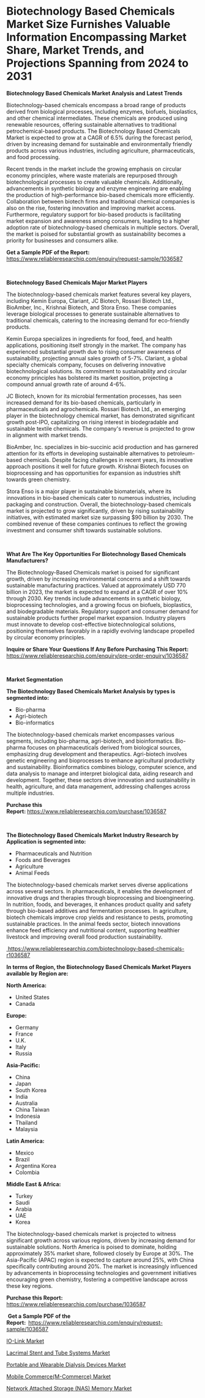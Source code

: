 <p><h1>Biotechnology Based Chemicals Market Size Furnishes Valuable Information Encompassing Market Share, Market Trends, and Projections Spanning from 2024 to 2031</h1></p><p><strong>Biotechnology Based Chemicals Market Analysis and Latest Trends</strong></p>
<p><p>Biotechnology-based chemicals encompass a broad range of products derived from biological processes, including enzymes, biofuels, bioplastics, and other chemical intermediates. These chemicals are produced using renewable resources, offering sustainable alternatives to traditional petrochemical-based products. The Biotechnology Based Chemicals Market is expected to grow at a CAGR of 6.5% during the forecast period, driven by increasing demand for sustainable and environmentally friendly products across various industries, including agriculture, pharmaceuticals, and food processing.</p><p>Recent trends in the market include the growing emphasis on circular economy principles, where waste materials are repurposed through biotechnological processes to create valuable chemicals. Additionally, advancements in synthetic biology and enzyme engineering are enabling the production of high-performance bio-based chemicals more efficiently. Collaboration between biotech firms and traditional chemical companies is also on the rise, fostering innovation and improving market access. Furthermore, regulatory support for bio-based products is facilitating market expansion and awareness among consumers, leading to a higher adoption rate of biotechnology-based chemicals in multiple sectors. Overall, the market is poised for substantial growth as sustainability becomes a priority for businesses and consumers alike.</p></p>
<p><strong>Get a Sample PDF of the Report:&nbsp;</strong> <a href="https://www.reliableresearchiq.com/enquiry/request-sample/1036587?utm_campaign=103&utm_medium=2&utm_source=Github&utm_content=ia&utm_term=11102024&utm_id=biotechnology-based-chemicals">https://www.reliableresearchiq.com/enquiry/request-sample/1036587</a></p>
<p>&nbsp;</p>
<p><strong>Biotechnology Based Chemicals Major Market Players</strong></p>
<p><p>The biotechnology-based chemicals market features several key players, including Kemin Europa, Clariant, JC Biotech, Rossari Biotech Ltd., BioAmber, Inc., Krishnai Biotech, and Stora Enso. These companies leverage biological processes to generate sustainable alternatives to traditional chemicals, catering to the increasing demand for eco-friendly products.</p><p>Kemin Europa specializes in ingredients for food, feed, and health applications, positioning itself strongly in the market. The company has experienced substantial growth due to rising consumer awareness of sustainability, projecting annual sales growth of 5-7%. Clariant, a global specialty chemicals company, focuses on delivering innovative biotechnological solutions. Its commitment to sustainability and circular economy principles has bolstered its market position, projecting a compound annual growth rate of around 4-6%.</p><p>JC Biotech, known for its microbial fermentation processes, has seen increased demand for its bio-based chemicals, particularly in pharmaceuticals and agrochemicals. Rossari Biotech Ltd., an emerging player in the biotechnology chemical market, has demonstrated significant growth post-IPO, capitalizing on rising interest in biodegradable and sustainable textile chemicals. The company's revenue is projected to grow in alignment with market trends.</p><p>BioAmber, Inc. specializes in bio-succinic acid production and has garnered attention for its efforts in developing sustainable alternatives to petroleum-based chemicals. Despite facing challenges in recent years, its innovative approach positions it well for future growth. Krishnai Biotech focuses on bioprocessing and has opportunities for expansion as industries shift towards green chemistry.</p><p>Stora Enso is a major player in sustainable biomaterials, where its innovations in bio-based chemicals cater to numerous industries, including packaging and construction. Overall, the biotechnology-based chemicals market is projected to grow significantly, driven by rising sustainability initiatives, with estimated market size surpassing $90 billion by 2030. The combined revenue of these companies continues to reflect the growing investment and consumer shift towards sustainable solutions.</p></p>
<p>&nbsp;</p>
<p><strong>What Are The Key Opportunities For Biotechnology Based Chemicals Manufacturers?</strong></p>
<p><p>The Biotechnology-Based Chemicals market is poised for significant growth, driven by increasing environmental concerns and a shift towards sustainable manufacturing practices. Valued at approximately USD 770 billion in 2023, the market is expected to expand at a CAGR of over 10% through 2030. Key trends include advancements in synthetic biology, bioprocessing technologies, and a growing focus on biofuels, bioplastics, and biodegradable materials. Regulatory support and consumer demand for sustainable products further propel market expansion. Industry players must innovate to develop cost-effective biotechnological solutions, positioning themselves favorably in a rapidly evolving landscape propelled by circular economy principles.</p></p>
<p><strong>Inquire or Share Your Questions If Any Before Purchasing This Report:</strong> <a href="https://www.reliableresearchiq.com/enquiry/pre-order-enquiry/1036587?utm_campaign=103&utm_medium=2&utm_source=Github&utm_content=ia&utm_term=11102024&utm_id=biotechnology-based-chemicals">https://www.reliableresearchiq.com/enquiry/pre-order-enquiry/1036587</a></p>
<p>&nbsp;</p>
<p><strong>Market Segmentation</strong></p>
<p><strong>The Biotechnology Based Chemicals Market Analysis by types is segmented into:</strong></p>
<p><ul><li>Bio-pharma</li><li>Agri-biotech</li><li>Bio-informatics</li></ul></p>
<p><p>The biotechnology-based chemicals market encompasses various segments, including bio-pharma, agri-biotech, and bioinformatics. Bio-pharma focuses on pharmaceuticals derived from biological sources, emphasizing drug development and therapeutics. Agri-biotech involves genetic engineering and bioprocesses to enhance agricultural productivity and sustainability. Bioinformatics combines biology, computer science, and data analysis to manage and interpret biological data, aiding research and development. Together, these sectors drive innovation and sustainability in health, agriculture, and data management, addressing challenges across multiple industries.</p></p>
<p><strong>Purchase this Report:&nbsp;</strong><a href="https://www.reliableresearchiq.com/purchase/1036587?utm_campaign=103&utm_medium=2&utm_source=Github&utm_content=ia&utm_term=11102024&utm_id=biotechnology-based-chemicals">https://www.reliableresearchiq.com/purchase/1036587</a></p>
<p>&nbsp;</p>
<p><strong>The Biotechnology Based Chemicals Market Industry Research by Application is segmented into:</strong></p>
<p><ul><li>Pharmaceuticals and Nutrition</li><li>Foods and Beverages</li><li>Agriculture</li><li>Animal Feeds</li></ul></p>
<p><p>The biotechnology-based chemicals market serves diverse applications across several sectors. In pharmaceuticals, it enables the development of innovative drugs and therapies through bioprocessing and bioengineering. In nutrition, foods, and beverages, it enhances product quality and safety through bio-based additives and fermentation processes. In agriculture, biotech chemicals improve crop yields and resistance to pests, promoting sustainable practices. In the animal feeds sector, biotech innovations enhance feed efficiency and nutritional content, supporting healthier livestock and improving overall food production sustainability.</p></p>
<p><a href="https://www.reliableresearchiq.com/biotechnology-based-chemicals-r1036587?utm_campaign=103&utm_medium=2&utm_source=Github&utm_content=ia&utm_term=11102024&utm_id=biotechnology-based-chemicals">&nbsp;https://www.reliableresearchiq.com/biotechnology-based-chemicals-r1036587</a></p>
<p><strong>In terms of Region, the Biotechnology Based Chemicals Market Players available by Region are:</strong></p>
<p>
    <p> <strong> North America: </strong>
        <ul>
            <li>United States</li>
            <li>Canada</li>
        </ul>
        </p> 
    <p> <strong> Europe: </strong>
        <ul>
            <li>Germany</li>
            <li>France</li>
            <li>U.K.</li>
            <li>Italy</li>
            <li>Russia</li>
        </ul>
        </p> 
    <p> <strong> Asia-Pacific: </strong>
        <ul>
            <li>China</li>
            <li>Japan</li>
            <li>South Korea</li>
            <li>India</li>
            <li>Australia</li>
            <li>China Taiwan</li>
            <li>Indonesia</li>
            <li>Thailand</li>
            <li>Malaysia</li>
        </ul>
        </p> 
    <p> <strong> Latin America: </strong>
        <ul>
            <li>Mexico</li>
            <li>Brazil</li>
            <li>Argentina Korea</li>
            <li>Colombia</li>
        </ul>
        </p> 
    <p> <strong> Middle East & Africa: </strong>
        <ul>
            <li>Turkey</li>
            <li>Saudi</li>
            <li>Arabia</li>
            <li>UAE</li>
            <li>Korea</li>
        </ul>
    </p>
    </p>
<p><p>The biotechnology-based chemicals market is projected to witness significant growth across various regions, driven by increasing demand for sustainable solutions. North America is poised to dominate, holding approximately 35% market share, followed closely by Europe at 30%. The Asia-Pacific (APAC) region is expected to capture around 25%, with China specifically contributing around 20%. The market is increasingly influenced by advancements in bioprocessing technologies and government initiatives encouraging green chemistry, fostering a competitive landscape across these key regions.</p></p>
<p><strong>Purchase this Report: </strong><a href="https://www.reliableresearchiq.com/purchase/1036587?utm_campaign=103&utm_medium=2&utm_source=Github&utm_content=ia&utm_term=11102024&utm_id=biotechnology-based-chemicals">https://www.reliableresearchiq.com/purchase/1036587</a></p>
<p>&nbsp;<strong>Get a Sample PDF of the Report:&nbsp;&nbsp;</strong><a href="https://www.reliableresearchiq.com/enquiry/request-sample/1036587?utm_campaign=103&utm_medium=2&utm_source=Github&utm_content=ia&utm_term=11102024&utm_id=biotechnology-based-chemicals">https://www.reliableresearchiq.com/enquiry/request-sample/1036587</a></p>
<p><strong></strong></p>
<p><p><a href="https://www.linkedin.com/pulse/exploring-io-link-market-dynamics-global-trends-future-growth-frare?utm_campaign=103&utm_medium=2&utm_source=Github&utm_content=ia&utm_term=11102024&utm_id=biotechnology-based-chemicals">IO-Link Market</a></p><p><a href="https://www.linkedin.com/pulse/deep-dive-lacrimal-stent-tube-systems-market-itstrends-yzl1c?utm_campaign=103&utm_medium=2&utm_source=Github&utm_content=ia&utm_term=11102024&utm_id=biotechnology-based-chemicals">Lacrimal Stent and Tube Systems Market</a></p><p><a href="https://www.linkedin.com/pulse/portable-wearable-dialysis-devices-market-revolution-gfbgc?utm_campaign=103&utm_medium=2&utm_source=Github&utm_content=ia&utm_term=11102024&utm_id=biotechnology-based-chemicals">Portable and Wearable Dialysis Devices Market</a></p><p><a href="https://issuu.com/reportprime-2/docs/mobile-commercem-commerce-market-si_72057424ab181b?utm_campaign=103&utm_medium=2&utm_source=Github&utm_content=ia&utm_term=11102024&utm_id=biotechnology-based-chemicals">Mobile Commerce(M-Commerce) Market</a></p><p><a href="https://issuu.com/reportprime-2/docs/network-attached-storage-nas-memory_00f92843421c94?utm_campaign=103&utm_medium=2&utm_source=Github&utm_content=ia&utm_term=11102024&utm_id=biotechnology-based-chemicals">Network Attached Storage (NAS) Memory Market</a></p></p>